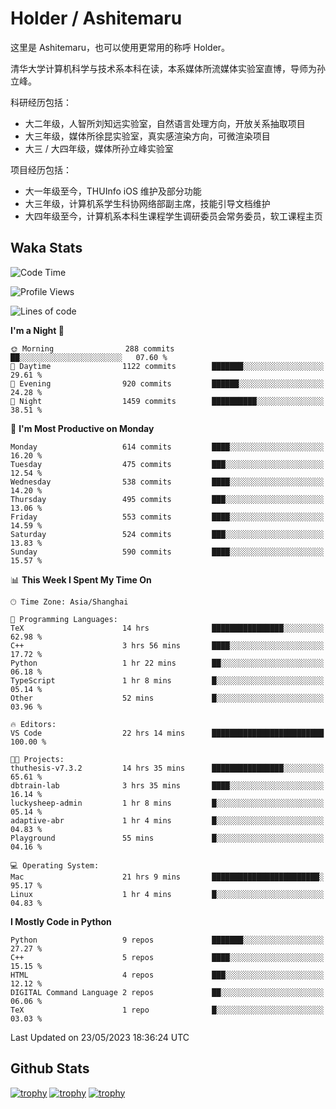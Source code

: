 # Holder / Ashitemaru

这里是 Ashitemaru，也可以使用更常用的称呼 Holder。

清华大学计算机科学与技术系本科在读，本系媒体所流媒体实验室直博，导师为孙立峰。

科研经历包括：

- 大二年级，人智所刘知远实验室，自然语言处理方向，开放关系抽取项目
- 大三年级，媒体所徐昆实验室，真实感渲染方向，可微渲染项目
- 大三 / 大四年级，媒体所孙立峰实验室

项目经历包括：

- 大一年级至今，THUInfo iOS 维护及部分功能
- 大三年级，计算机系学生科协网络部副主席，技能引导文档维护
- 大四年级至今，计算机系本科生课程学生调研委员会常务委员，软工课程主页

## Waka Stats

<!--START_SECTION:waka-->
![Code Time](http://img.shields.io/badge/Code%20Time-863%20hrs%2028%20mins-blue)

![Profile Views](http://img.shields.io/badge/Profile%20Views-6-blue)

![Lines of code](https://img.shields.io/badge/From%20Hello%20World%20I%27ve%20Written-2.3%20million%20lines%20of%20code-blue)

**I'm a Night 🦉** 

```text
🌞 Morning                288 commits         ██░░░░░░░░░░░░░░░░░░░░░░░   07.60 % 
🌆 Daytime                1122 commits        ███████░░░░░░░░░░░░░░░░░░   29.61 % 
🌃 Evening                920 commits         ██████░░░░░░░░░░░░░░░░░░░   24.28 % 
🌙 Night                  1459 commits        ██████████░░░░░░░░░░░░░░░   38.51 % 
```
📅 **I'm Most Productive on Monday** 

```text
Monday                   614 commits         ████░░░░░░░░░░░░░░░░░░░░░   16.20 % 
Tuesday                  475 commits         ███░░░░░░░░░░░░░░░░░░░░░░   12.54 % 
Wednesday                538 commits         ████░░░░░░░░░░░░░░░░░░░░░   14.20 % 
Thursday                 495 commits         ███░░░░░░░░░░░░░░░░░░░░░░   13.06 % 
Friday                   553 commits         ████░░░░░░░░░░░░░░░░░░░░░   14.59 % 
Saturday                 524 commits         ███░░░░░░░░░░░░░░░░░░░░░░   13.83 % 
Sunday                   590 commits         ████░░░░░░░░░░░░░░░░░░░░░   15.57 % 
```


📊 **This Week I Spent My Time On** 

```text
🕑︎ Time Zone: Asia/Shanghai

💬 Programming Languages: 
TeX                      14 hrs              ████████████████░░░░░░░░░   62.98 % 
C++                      3 hrs 56 mins       ████░░░░░░░░░░░░░░░░░░░░░   17.72 % 
Python                   1 hr 22 mins        ██░░░░░░░░░░░░░░░░░░░░░░░   06.18 % 
TypeScript               1 hr 8 mins         █░░░░░░░░░░░░░░░░░░░░░░░░   05.14 % 
Other                    52 mins             █░░░░░░░░░░░░░░░░░░░░░░░░   03.96 % 

🔥 Editors: 
VS Code                  22 hrs 14 mins      █████████████████████████   100.00 % 

🐱‍💻 Projects: 
thuthesis-v7.3.2         14 hrs 35 mins      ████████████████░░░░░░░░░   65.61 % 
dbtrain-lab              3 hrs 35 mins       ████░░░░░░░░░░░░░░░░░░░░░   16.14 % 
luckysheep-admin         1 hr 8 mins         █░░░░░░░░░░░░░░░░░░░░░░░░   05.14 % 
adaptive-abr             1 hr 4 mins         █░░░░░░░░░░░░░░░░░░░░░░░░   04.83 % 
Playground               55 mins             █░░░░░░░░░░░░░░░░░░░░░░░░   04.16 % 

💻 Operating System: 
Mac                      21 hrs 9 mins       ████████████████████████░   95.17 % 
Linux                    1 hr 4 mins         █░░░░░░░░░░░░░░░░░░░░░░░░   04.83 % 
```

**I Mostly Code in Python** 

```text
Python                   9 repos             ███████░░░░░░░░░░░░░░░░░░   27.27 % 
C++                      5 repos             ████░░░░░░░░░░░░░░░░░░░░░   15.15 % 
HTML                     4 repos             ███░░░░░░░░░░░░░░░░░░░░░░   12.12 % 
DIGITAL Command Language 2 repos             ██░░░░░░░░░░░░░░░░░░░░░░░   06.06 % 
TeX                      1 repo              █░░░░░░░░░░░░░░░░░░░░░░░░   03.03 % 
```




 Last Updated on 23/05/2023 18:36:24 UTC
<!--END_SECTION:waka-->

## Github Stats

[![trophy](https://github-profile-trophy.vercel.app/?username=Ashitemaru&column=7)](https://github.com/Ashitemaru)
[![trophy](https://github-readme-stats.vercel.app/api?username=Ashitemaru&show_icons=true&include_all_commits=true)](https://github.com/Ashitemaru)
[![trophy](https://github-readme-stats.vercel.app/api/top-langs/?username=Ashitemaru&layout=compact)](https://github.com/Ashitemaru)

<!--
**Ashitemaru/Ashitemaru** is a ✨ _special_ ✨ repository because its `README.md` (this file) appears on your GitHub profile.

Here are some ideas to get you started:

- 🔭 I’m currently working on ...
- 🌱 I’m currently learning ...
- 👯 I’m looking to collaborate on ...
- 🤔 I’m looking for help with ...
- 💬 Ask me about ...
- 📫 How to reach me: ...
- 😄 Pronouns: ...
- ⚡ Fun fact: ...
-->

